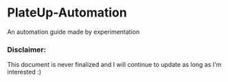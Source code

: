 # PlateUp-Automation
An automation guide made by experimentation
### Disclaimer:
This document is never finalized and I will continue to update as long as I'm interested :)
